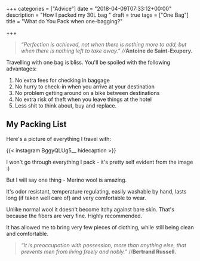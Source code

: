 +++
categories = ["Advice"]
date = "2018-04-09T07:33:12+00:00"
description = "How I packed my 30L bag "
draft = true
tags = ["One Bag"]
title = "What do You Pack when one-bagging?"

+++
> _“Perfection is achieved, not when there is nothing more to add, but when there is nothing left to take away.” //_**Antoine de Saint-Exupery.**

Travelling with one bag is bliss. You'll be spoiled with the following advantages:

1. No extra fees for checking in baggage
2. No hurry to check-in when you arrive at your destination
3. No problem getting around on a bike between destinations
4. No extra risk of theft when you leave things at the hotel
5. Less shit to think about, buy and replace.

## My Packing List

Here's a picture of everything I travel with:

{{< instagram BggyQLUg5__ hidecaption >}}

I won't go through everything I pack - it's pretty self evident from the image :)

But I will say one thing - Merino wool is amazing. 

It's odor resistant, temperature regulating, easily washable by hand, lasts long (if taken well care of) and very comfortable to wear.

Unlike normal wool it doesn't become itchy against bare skin. That's because the fibers are very fine. Highly recommended.

It has allowed me to bring very few pieces of clothing, while still being clean and comfortable.

> _“It is preoccupation with possession, more than anything else, that prevents men from living freely and nobly.”_  //**Bertrand Russell.**